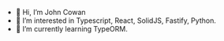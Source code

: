 - 👋 Hi, I’m John Cowan
- 👀 I’m interested in Typescript, React, SolidJS, Fastify, Python.
- 🌱 I’m currently learning TypeORM.
<!---
- 💞️ I’m looking to collaborate on ...
- 📫 How to reach me ...
--->

<!---
j0hnc/j0hnc is a ✨ special ✨ repository because its `README.md` (this file) appears on your GitHub profile.
You can click the Preview link to take a look at your changes.
--->
